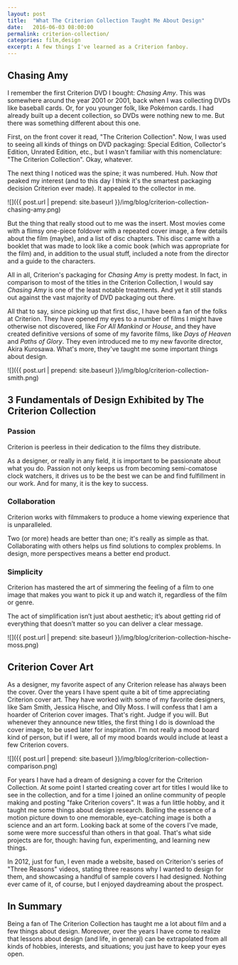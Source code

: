 ```yaml
---
layout: post
title:  "What The Criterion Collection Taught Me About Design"
date:   2016-06-03 08:00:00
permalink: criterion-collection/
categories: film,design
excerpt: A few things I've learned as a Criterion fanboy.
---
```


## Chasing Amy
I remember the first Criterion DVD I bought: _Chasing Amy_. This was somewhere around the year 2001 or 2001, back when I was collecting DVDs like baseball cards. Or, for you younger folk, like Pokémon cards. I had already built up a decent collection, so DVDs were nothing new to me. But there was something different about this one.

First, on the front cover it read, "The Criterion Collection". Now, I was used to seeing all kinds of things on DVD packaging: Special Edition, Collector's Edition, Unrated Edition, etc., but I wasn't familiar with this nomenclature: "The Criterion Collection". Okay, whatever.

The next thing I noticed was the spine; it was numbered. Huh. Now _that_ peaked my interest (and to this day I think it's the smartest packaging decision Criterion ever made). It appealed to the collector in me.

![]({{ post.url | prepend: site.baseurl }}/img/blog/criterion-collection-chasing-amy.png)

But the thing that really stood out to me was the insert. Most movies come with a flimsy one-piece foldover with a repeated cover image, a few details about the film (maybe), and a list of disc chapters. This disc came with a booklet that was made to look like a comic book (which was appropriate for the film) and, in addition to the usual stuff, included a note from the director and a guide to the characters.

All in all, Criterion's packaging for _Chasing Amy_ is pretty modest. In fact, in comparison to most of the titles in the Criterion Collection, I would say _Chasing Amy_ is one of the least notable treatments. And yet it still stands out against the vast majority of DVD packaging out there.

All that to say, since picking up that first disc, I have been a fan of the folks at Criterion. They have opened my eyes to a number of films I might have otherwise not discovered, like _For All Mankind_ or _House_, and they have created definitive versions of some of my favorite films, like _Days of Heaven_ and _Paths of Glory_. They even introduced me to my new favorite director, Akira Kurosawa. What's more, they've taught me some important things about design.

![]({{ post.url | prepend: site.baseurl }}/img/blog/criterion-collection-smith.png)

## 3 Fundamentals of Design Exhibited by The Criterion Collection

### Passion
Criterion is peerless in their dedication to the films they distribute.

As a designer, or really in any field, it is important to be passionate about what you do. Passion not only keeps us from becoming semi-comatose clock watchers, it drives us to be the best we can be and find fulfillment in our work. And for many, it is the key to success.

### Collaboration
Criterion works with filmmakers to produce a home viewing experience that is unparalleled.

Two (or more) heads are better than one; it's really as simple as that. Collaborating with others helps us find solutions to complex problems. In design, more perspectives means a better end product.

### Simplicity
Criterion has mastered the art of simmering the feeling of a film to one image that makes you want to pick it up and watch it, regardless of the film or genre.

The act of simplification isn’t just about aesthetic; it’s about getting rid of everything that doesn’t matter so you can deliver a clear message.

![]({{ post.url | prepend: site.baseurl }}/img/blog/criterion-collection-hische-moss.png)

## Criterion Cover Art
As a designer, my favorite aspect of any Criterion release has always been the cover. Over the years I have spent quite a bit of time appreciating Criterion cover art. They have worked with some of my favorite designers, like Sam Smith, Jessica Hische, and Olly Moss. I will confess that I am a hoarder of Criterion cover images. That's right. Judge if you will. But whenever they announce new titles, the first thing I do is download the cover image, to be used later for inspiration. I'm not really a mood board kind of person, but if I were, all of my mood boards would include at least a few Criterion covers.

![]({{ post.url | prepend: site.baseurl }}/img/blog/criterion-collection-comparison.png)

For years I have had a dream of designing a cover for the Criterion Collection. At some point I started creating cover art for titles I would like to see in the collection, and for a time I joined an online community of people making and posting "fake Criterion covers". It was a fun little hobby, and it taught me some things about design research. Boiling the essence of a motion picture down to one memorable, eye-catching image is both a science and an art form. Looking back at some of the covers I've made, some were more successful than others in that goal. That's what side projects are for, though: having fun, experimenting, and learning new things.

In 2012, just for fun, I even made a website, based on Criterion's series of "Three Reasons" videos, stating three reasons why I wanted to design for them, and showcasing a handful of sample covers I had designed. Nothing ever came of it, of course, but I enjoyed daydreaming about the prospect.

## In Summary
Being a fan of The Criterion Collection has taught me a lot about film and a few things about design. Moreover, over the years I have come to realize that lessons about design (and life, in general) can be extrapolated from all kinds of hobbies, interests, and situations; you just have to keep your eyes open.
